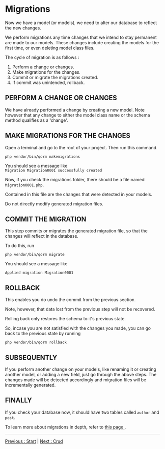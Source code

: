 # Migrations

Now we have a model (or models), we need to alter our database to reflect the new changes.

We perform migrations any time changes that we intend to stay permanent are made to our models. These changes include creating the models for the first time, or even deleting model class files.

The cycle of migration is as follows : 

1. Perform a change or changes.
2. Make migrations for the changes.
3. Commit or migrate the migrations created.
4. If commit was unintended, rollback.

## PERFORM A CHANGE OR CHANGES
We have already performed a change by creating a new model. Note however that any change to either the model class name or the schema method qualifies as a 'change'.

## MAKE MIGRATIONS FOR THE CHANGES
Open a terminal and go to the root of your project. Then run this command.

`php vendor/bin/qorm makemigrations`

You should see a message like  
`Migration Migration0001 successfully created`  

Now, if you check the migrations folder, there should be a file named `Migration0001.php`.  
 
Contained in this file are the changes that were detected in your models.  

Do not directly modify generated migration files.

## COMMIT THE MIGRATION
This step commits or migrates the generated migration file, so that the changes will reflect in the database.  

To do this, run  

`php vendor/bin/qorm migrate`  

You should see a message like   

`Applied migration Migration0001`

## ROLLBACK
This enables you do undo the commit from the previous section. 

Note, however, that data lost from the previous step will not be recovered.

Rolling back only restores the schema to it's previous state.

So, incase you are not satisfied with the changes you made, you can go back to the previous state by running  

`php vendor/bin/qorm rollback`  

## SUBSEQUENTLY

If you perform another change on your models, like renaming it or creating another model, or adding a new field, just go through the above steps. The changes made will be detected accordingly and migration files will be incrementally generated.

## FINALLY
If you check your database now, it should have two tables called `author` and `post`.

To learn more about migrations in depth, refer to [ this page ](./../parts/cli.md).

---
[ Previous : Start](start.md) | [ Next : Crud ](crud.md)


